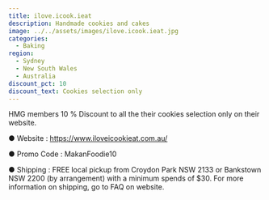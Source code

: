 ```yaml
---
title: ilove.icook.ieat
description: Handmade cookies and cakes
image: ../../assets/images/ilove.icook.ieat.jpg
categories:
  - Baking
region:
  - Sydney
  - New South Wales
  - Australia
discount_pct: 10
discount_text: Cookies selection only
---
```


HMG members 10 % Discount to all the their cookies selection only on their website.

● Website : https://www.iloveicookieat.com.au/

● Promo Code : MakanFoodie10

● Shipping : FREE local pickup from Croydon Park NSW 2133 or Bankstown NSW 2200 (by arrangement) with a minimum spends of $30. For more information on shipping, go to FAQ on website.
